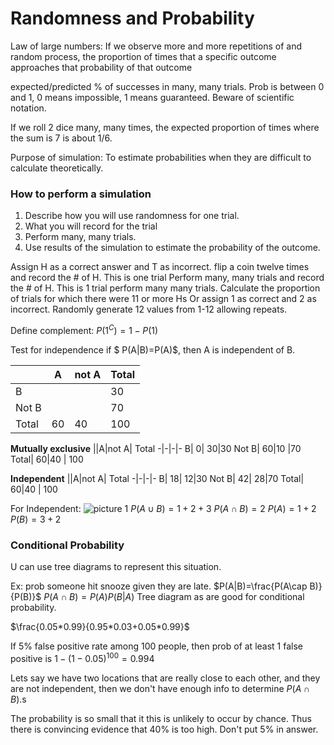 # Randomness and Probability

Law of large numbers: If we observe more and more repetitions of and random process, the proportion of times that a specific outcome approaches that probability of that outcome

expected/predicted % of successes in many, many trials.
Prob is between 0 and 1, 0 means impossible, 1 means guaranteed.
Beware of scientific notation.

If we roll 2 dice many, many times, the expected proportion of times where the sum is 7 is about 1/6.


Purpose of simulation: To estimate probabilities when they are difficult to calculate theoretically.

### How to perform a simulation
1. Describe how you will use randomness for one trial.
2. What you will record for the trial
3. Perform many, many trials.
4. Use results of the simulation to estimate the probability of the outcome.


Assign H as a correct answer and T as incorrect. flip a coin twelve times and record the # of H. This is one trial
Perform many, many trials and record the # of H.
This is 1 trial
perform many many trials.
Calculate the proportion of trials for which there were 11 or more Hs
Or assign 1 as correct and 2 as incorrect. Randomly generate 12 values from 1-12 allowing repeats.

Define complement:
$P(1^C)=1-P(1)$

Test for independence if  $ P(A|B)=P(A)$, then A is independent of B.

||A|not A| Total
-|-|-|-
B| | |30
Not B| | |70
Total| 60|40 | 100


**Mutually exclusive**
||A|not A| Total
-|-|-|-
B| 0| 30|30
Not B| 60|10 |70
Total| 60|40 | 100

**Independent**
||A|not A| Total
-|-|-|-
B| 18| 12|30
Not B| 42| 28|70
Total| 60|40 | 100

For Independent:
![picture 1](https://i.imgur.com/BAzo8x5.png)
$P(A \cup B)=1+2+3$
$P(A \cap B)=2$
$P(A)=1+2$
$P(B)=3+2$

### Conditional Probability
U can use tree diagrams to represent this situation.

Ex: prob someone hit snooze given they are late.
$P(A|B)=\frac{P(A\cap B)}{P(B)}$
$P(A \cap B)=P(A)P(B|A)$
Tree diagram as are good for conditional probability.




$\frac{0.05*0.99}{0.95*0.03+0.05*0.99}$


If 5% false positive rate among 100 people, then prob of at least 1 false positive is $1-(1-0.05)^{100}=0.994$

Lets say we have two locations that are really close to each other, and they are not independent, then we don't have enough info to determine $P(A \cap B)$.s



The probability is so small that it this is unlikely to occur by chance. Thus there is convincing evidence that 40% is too high. Don't put 5% in answer.